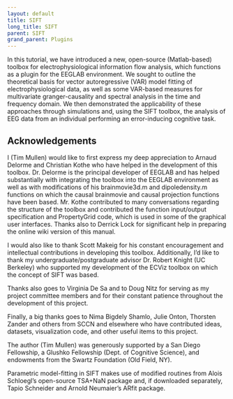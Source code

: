 ```yaml
---
layout: default
title: SIFT
long_title: SIFT
parent: SIFT
grand_parent: Plugins
---
```

In this tutorial, we have introduced a new, open-source (Matlab-based)
toolbox for electrophysiological information flow analysis, which
functions as a plugin for the EEGLAB environment. We sought to outline
the theoretical basis for vector autoregressive (VAR) model fitting of
electrophysiological data, as well as some VAR-based measures for
multivariate granger-causality and spectral analysis in the time and
frequency domain. We then demonstrated the applicability of these
approaches through simulations and, using the SIFT toolbox, the analysis
of EEG data from an individual performing an error-inducing cognitive
task.

## Acknowledgements

I (Tim Mullen) would like to first express my deep appreciation to Arnaud Delorme and
Christian Kothe who have helped in the development of this toolbox. Dr.
Delorme is the principal developer of EEGLAB and has helped
substantially with integrating the toolbox into the EEGLAB environment
as well as with modifications of his brainmovie3d.m and dipoledensity.m
functions on which the causal brainmovie and causal projection functions
have been based. Mr. Kothe contributed to many conversations regarding
the structure of the toolbox and contributed the function input/output
specification and PropertyGrid code, which is used in some of the
graphical user interfaces. Thanks also to Derrick Lock for significant
help in preparing the online wiki version of this manual.


I would also like to thank Scott Makeig for his constant encouragement
and intellectual contributions in developing this toolbox. Additionally,
I’d like to thank my undergraduate/postgraduate advisor Dr. Robert
Knight (UC Berkeley) who supported my development of the ECViz toolbox
on which the concept of SIFT was based.


Thanks also goes to Virginia De Sa and to Doug Nitz for serving as my
project committee members and for their constant patience throughout the
development of this project.


Finally, a big thanks goes to Nima Bigdely Shamlo, Julie Onton, Thorsten
Zander and others from SCCN and elsewhere who have contributed ideas,
datasets, visualization code, and other useful items to this project.


The author (Tim Mullen) was generously supported by a San Diego
Fellowship, a Glushko Fellowship (Dept. of Cognitive Science), and
endowments from the Swartz Foundation (Old Field, NY).


Parametric model-fitting in SIFT makes use of modified routines from
Alois Schloegl’s open-source TSA+NaN package and, if downloaded
separately, Tapio Schneider and Arnold Neumaier’s ARfit package.
